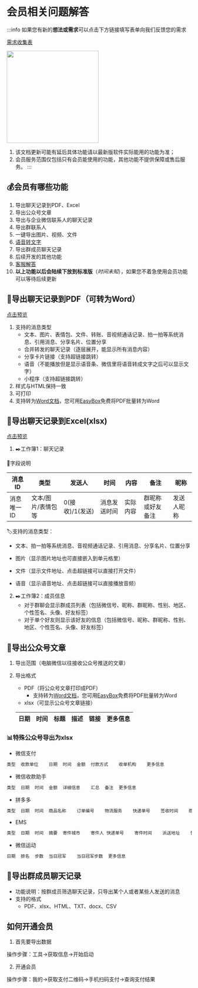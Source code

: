 # 会员相关问题解答

:::info
如果您有新的**想法或需求**可以点击下方链接填写表单向我们反馈您的需求

[需求收集表](https://f.wps.cn/g/jyJNGKVx/)

<img src="https://blog.lc044.love/static/img/0a75a4c9a2a69894fa5d7bc3d7f81e10.éæ±æ¶éè¡¨.webp" height="250px">

1. 该文档更新可能有延后具体功能请以最新版软件实际能用的功能为准；
2. 会员服务范围仅包括只有会员能使用的功能，其他功能不提供保障或售后服务。
:::

## 💰会员有哪些功能

1. 导出聊天记录到PDF、Excel
2. 导出公众号文章
3. 导出与企业微信联系人的聊天记录
4. 导出群联系人
5. 一键导出图片、视频、文件
6. [语音转文字](../deploy/audio-to-text.md)
7. 导出群成员聊天记录
8. 后续开发的其他功能
9. [客服解答](../develop/contact.md)
10. **以上功能以后会陆续下放到标准版**（*时间未知*），如果您不着急使用会员功能可以等待后续更新

## 📜导出聊天记录到PDF（可转为Word）

[点击预览](https://memotrace.cn/pdfdemo.pdf)

1. 支持的消息类型
   * 文本、图片、表情包、文件、转账、音视频通话记录、拍一拍等系统消息、引用消息、分享名片、位置分享
   * 合并转发的聊天记录（逐层展开，能显示所有消息内容）
   * 分享卡片链接（支持超链接跳转）
   * 语音（不能播放但是显示语音条、微信里将语音转成文字之后可以显示文字）
   * 小程序（支持超链接跳转）
2. 样式与HTML保持一致
3. 可打印
4. 支持转为[Word文档](https://365.kdocs.cn/l/ckyLIL0tKeCk)，您可用[EasyBox](https://memotrace.cn/tools/)免费将PDF批量转为Word

## 📑导出聊天记录到Excel(xlsx)

[点击预览](https://docs.qq.com/sheet/DSXNCb0tNVmF1aGxK)

1. ✒️工作簿1：聊天记录

📖字段说明

| 消息ID   | 类型         | 发送人         | 时间     | 内容   | 备注       | 昵称    |
| ------ | ---------- | ----------- | ------ | ---- | -------- | ----- |
| 消息唯一ID | 文本/图片/表情包等 | 0(接收)/1(发送) | 消息发送时间 | 实际内容 | 群昵称或好友备注 | 发送人昵称 |



🏷️支持的消息类型：

* 文本、拍一拍等系统消息、音视频通话记录、引用消息、分享名片、位置分享

* 图片（显示图片地址也可直接嵌入到单元格里）

* 文件（显示文件地址、点击超链接可以直接打开文件）

* 语音（显示语音地址、点击超链接可以直接播放音频）

2. ✒️工作簿2：成员信息
   * 对于群聊会显示群成员列表（包括微信号、昵称、群昵称、性别、地区、个性签名、头像、好友标签）
   * 对于单个好友则显示该好友的信息（包括微信号、昵称、群昵称、性别、地区、个性签名、头像、好友标签）

## 📑导出公众号文章

1. 导出范围（电脑微信以往接收公众号推送的文章）
2. 导出格式
   * PDF（将公众号文章打印成PDF）
     * 支持转为[Word文档](https://365.kdocs.cn/l/ckyLIL0tKeCk)，您可用[EasyBox](https://memotrace.cn/tools/)免费将PDF批量转为Word
   * xlsx（可显示公众号文章链接）

   | 日期 | 时间 | 标题 | 描述 | 链接 | 更多信息|
   | ------ | ---------- | ----------- | ------ | ----- | ----- |

### 📊特殊公众号导出为xlsx

* 微信支付

```txt
类型	收款单位	日期	时间	金额	付款方式	收单机构	更多信息
```

* 微信收款助手

```txt
类型	日期	时间	金额	详细信息	汇总	备注	更多信息
```

* 拼多多

```txt
类型	日期	时间	商品名称	订单编号	物流服务	快递单号	签收时间	商品数量	拼单成员	订单状态	退款金额	退款状态	审核说明	问题类型	提交时间	处理结果	充值号码	充值金额	退款方式	用户名	订单金额	更多信息
```

* EMS

```txt
类型	日期	时间	摘要	寄件城市	寄件人	快递单号	寄件时间	派送地址	快递员	快递员电话	预计派送处理	签收时间	签收结果	备注	更新时间	更多信息
```

* 微信运动

```txt
日期	排名	步数	当日冠军	当日冠军步数	更多信息
```

## 📑导出群成员聊天记录


* 功能说明：按群成员筛选聊天记录，只导出某个人或者某些人发送的消息
* 支持的格式
  * PDF、xlsx、HTML、TXT、docx、CSV


## 如何开通会员

1. 首先要导出数据

操作步骤：工具->获取信息->开始启动

2. 开通会员

操作步骤：我的->获取支付二维码->手机扫码支付->查询支付结果